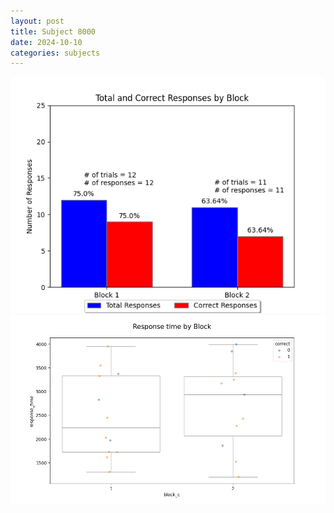 ```yaml
---
layout: post
title: Subject 8000
date: 2024-10-10
categories: subjects
---
```


![](data/8000/run-9/8000_ATS_responses.png)
![](data/8000/run-9/8000_ATS_rt.png)
